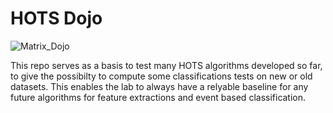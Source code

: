 # HOTS Dojo
![Matrix_Dojo](https://media.giphy.com/media/Bcu338roP1wiY/giphy.gif)

This repo serves as a basis to test many HOTS algorithms developed so far, to give the possibilty to compute some classifications tests on new or old datasets. This enables the lab to always have a relyable baseline for any future algorithms for feature extractions and event based classification.   
